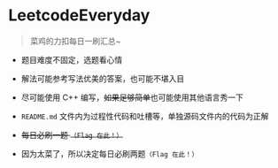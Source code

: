 # LeetcodeEveryday

> 菜鸡的力扣每日一刷汇总~

+ 题目难度不固定，选题看心情

+ 解法可能参考写法优美的答案，也可能不堪入目

+ 尽可能使用 C++ 编写，~~如果足够简单~~也可能使用其他语言秀一下

+ `README.md` 文件内为过程性代码和吐槽等，单独源码文件内的代码为正解

+ ~~每日必刷一题 `（Flag 在此！）`~~

+ 因为太菜了，所以决定每日必刷两题`（Flag 在此！）`

